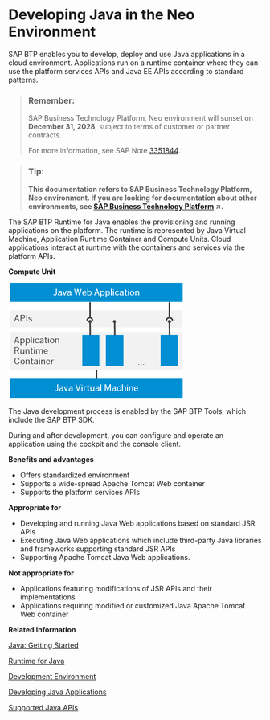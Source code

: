 <!-- loio9bd4dd19aef947b58eadf688ccc90de7 -->

# Developing Java in the Neo Environment

SAP BTP enables you to develop, deploy and use Java applications in a cloud environment. Applications run on a runtime container where they can use the platform services APIs and Java EE APIs according to standard patterns.

> ### Remember:  
> SAP Business Technology Platform, Neo environment will sunset on **December 31, 2028**, subject to terms of customer or partner contracts.
> 
> For more information, see SAP Note [3351844](https://me.sap.com/notes/3351844).

> ### Tip:  
> **This documentation refers to SAP Business Technology Platform, Neo environment. If you are looking for documentation about other environments, see [SAP Business Technology Platform](https://help.sap.com/viewer/65de2977205c403bbc107264b8eccf4b/Cloud/en-US/6a2c1ab5a31b4ed9a2ce17a5329e1dd8.html "SAP Business Technology Platform (SAP BTP) is an integrated offering comprised of the following technology portfolios: application development; process automation; integration; data, analytics, and enterprise planning; artificial intelligence. The platform offers users the ability to turn data into business value, compose end-to-end business processes, connect entire IT landscapes, and personalize, build and extend SAP applications. This reduces the overall total cost of ownership maintaining SAP landscapes and third-party software across end-to-end business processes.") :arrow_upper_right:.**

The SAP BTP Runtime for Java enables the provisioning and running applications on the platform. The runtime is represented by Java Virtual Machine, Application Runtime Container and Compute Units. Cloud applications interact at runtime with the containers and services via the platform APIs.

  
  
**Compute Unit**

![](images/Runtime_Facilites_0296af1.png "Compute Unit")

The Java development process is enabled by the SAP BTP Tools, which include the SAP BTP SDK.

During and after development, you can configure and operate an application using the cockpit and the console client.

**Benefits and advantages**

-   Offers standardized environment
-   Supports a wide-spread Apache Tomcat Web container
-   Supports the platform services APIs

**Appropriate for**

-   Developing and running Java Web applications based on standard JSR APIs
-   Executing Java Web applications which include third-party Java libraries and frameworks supporting standard JSR APIs
-   Supporting Apache Tomcat Java Web applications.

**Not appropriate for**

-   Applications featuring modifications of JSR APIs and their implementations
-   Applications requiring modified or customized Java Apache Tomcat Web container

**Related Information**  


[Java: Getting Started](java-getting-started-e66f3ee.md "Set up your Java development environment and deploy your first application in the cloud.")

[Runtime for Java](runtime-for-java-7613c8c.md)

[Development Environment](development-environment-7613405.md "The basic tools of the SAP BTP development environment, the SAP BTP Tools, include the SAP BTP SDK for Neo environment.")

[Developing Java Applications](developing-java-applications-ac36e1f.md "")

[Supported Java APIs](supported-java-apis-e836a95.md)

